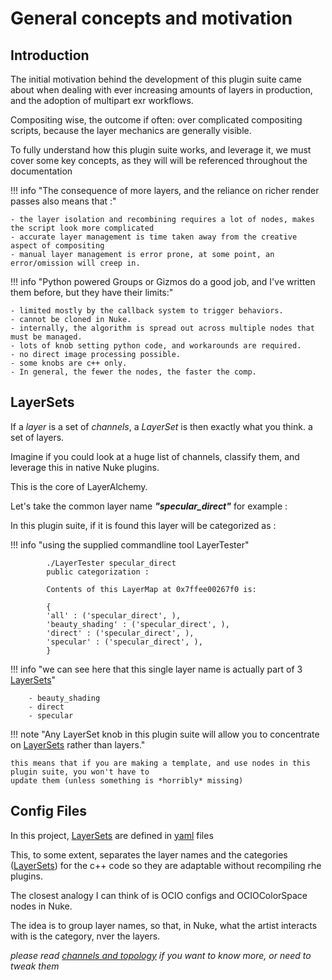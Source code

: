 # General concepts and motivation

## Introduction 

The initial motivation behind the development of this plugin suite 
came about when dealing with ever increasing amounts of layers in production, and the adoption of multipart 
exr workflows.

Compositing wise, the outcome if often: over complicated compositing scripts, because the layer mechanics are generally visible.

To fully understand how this plugin suite works, and leverage it, we must cover some key concepts, 
as they will will be referenced throughout the documentation  


!!! info "The consequence of more layers, and the reliance on richer render passes also means that :" 

    - the layer isolation and recombining requires a lot of nodes, makes the script look more complicated
    - accurate layer management is time taken away from the creative aspect of compositing
    - manual layer management is error prone, at some point, an error/omission will creep in.

!!! info "Python powered Groups or Gizmos do a good job, and I've written them before, but they have their limits:"

    - limited mostly by the callback system to trigger behaviors.  
    - cannot be cloned in Nuke.
    - internally, the algorithm is spread out across multiple nodes that must be managed.
    - lots of knob setting python code, and workarounds are required.
    - no direct image processing possible.
    - some knobs are c++ only.
    - In general, the fewer the nodes, the faster the comp.

## LayerSets


If a _layer_ is a set of _channels_, a _LayerSet_ is then exactly what you think. a set of layers.

Imagine if you could look at a huge list of channels, classify them, and leverage this in native Nuke plugins.

This is the core of LayerAlchemy.

Let's take the common layer name ***"specular_direct"*** for example :

In this plugin suite, if it is found this layer will be categorized as :

!!! info "using the supplied commandline tool LayerTester"

            ./LayerTester specular_direct
            public categorization : 
            
            Contents of this LayerMap at 0x7ffee00267f0 is: 
            
            {
            'all' : ('specular_direct', ),
            'beauty_shading' : ('specular_direct', ),
            'direct' : ('specular_direct', ),
            'specular' : ('specular_direct', ),
            }

!!! info "we can see here that this single layer name is actually part of 3 [LayerSets](core.md#layersets)"

        - beauty_shading
        - direct
        - specular

!!! note "Any LayerSet knob in this plugin suite will allow you to concentrate on [LayerSets](core.md#layersets) rather than layers."

    this means that if you are making a template, and use nodes in this plugin suite, you won't have to 
    update them (unless something is *horribly* missing)


## Config Files

In this project, [LayerSets](core.md#layersets) are defined in [yaml](https://yaml.org/) files
  
This, to some extent, separates the layer names and the categories ([LayerSets](core.md#layersets)) for the
 c++ code so they are adaptable without recompiling rhe plugins. 

The closest analogy I can think of is OCIO configs and OCIOColorSpace nodes in Nuke.

The idea is to group layer names, so that, in Nuke, what the artist interacts with is the category, nver 
the layers.

_please read [channels and topology](configs_and_topology.md) if you want to know more, or need to tweak them_

